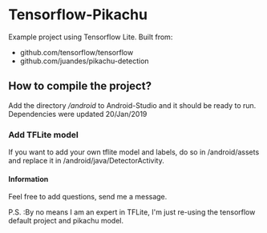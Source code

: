 # Tensorflow-Pikachu
Example project using Tensorflow Lite. Built from:  
  

- github.com/tensorflow/tensorflow  
- github.com/juandes/pikachu-detection  
  
  
  
## How to compile the project?  
  
Add the directory */android* to Android-Studio and it should be ready to run.  
Dependencies were updated 20/Jan/2019  
  
### Add TFLite model  
If you want to add your own tflite model and labels, do so in /android/assets and replace it in /android/java/DetectorActivity.  

#### Information  
Feel free to add questions, send me a message.      

P.S. :By no means I am an expert in TFLite, I'm just re-using the tensorflow default project and pikachu model.
